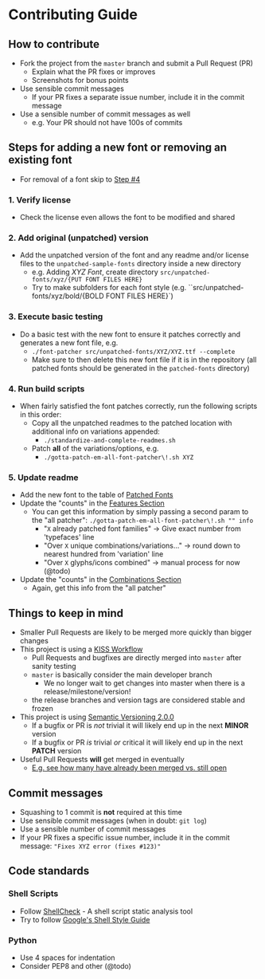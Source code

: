 # Contributing Guide

## How to contribute

* Fork the project from the `master` branch and submit a Pull Request (PR)
  * Explain what the PR fixes or improves
  * Screenshots for bonus points
* Use sensible commit messages
  * If your PR fixes a separate issue number, include it in the commit message
* Use a sensible number of commit messages as well
  * e.g. Your PR should not have 100s of commits

## Steps for adding a new font or removing an existing font

* For removal of a font skip to [Step #4](#4-run-build-scripts)

### 1. Verify license
* Check the license even allows the font to be modified and shared
### 2. Add original (unpatched) version
* Add the unpatched version of the font and any readme and/or license files to the `unpatched-sample-fonts` directory inside a new directory
  * e.g. Adding *XYZ Font*, create directory `src/unpatched-fonts/xyz/{PUT FONT FILES HERE}`
  * Try to make subfolders for each font style (e.g. ``src/unpatched-fonts/xyz/bold/{BOLD FONT FILES HERE}`)
### 3. Execute basic testing
* Do a basic test with the new font to ensure it patches correctly and generates a new font file, e.g.
  * `./font-patcher src/unpatched-fonts/XYZ/XYZ.ttf --complete`
  * Make sure to then delete this new font file if it is in the repository (all patched fonts should be generated in the `patched-fonts` directory)
### 4. Run build scripts
* When fairly satisfied the font patches correctly, run the following scripts in this order:
  * Copy all the unpatched readmes to the patched location with additional info on variations appended:
    * `./standardize-and-complete-readmes.sh`
  * Patch **all** of the variations/options, e.g.
    * `./gotta-patch-em-all-font-patcher\!.sh XYZ`
### 5. Update readme
* Add the new font to the table of [Patched Fonts][]
* Update the "counts" in the [Features Section][]
  * You can get this information by simply passing a second param to the "all patcher": `./gotta-patch-em-all-font-patcher\!.sh "" info`
    * "`X` already patched font families" -> Give exact number from 'typefaces' line
    * "Over `X` unique combinations/variations..." -> round down to nearest hundred from 'variation' line
    * "Over `X` glyphs/icons combined" -> manual process for now (@todo)
* Update the "counts" in the [Combinations Section][]
  * Again, get this info from the "all patcher"

## Things to keep in mind

* Smaller Pull Requests are likely to be merged more quickly than bigger changes
* This project is using a [KISS Workflow][]
  * Pull Requests and bugfixes are directly merged into `master` after sanity testing
  * `master` is basically consider the main developer branch
    * We no longer wait to get changes into master when there is a release/milestone/version!
  * the release branches and version tags are considered stable and frozen
* This project is using [Semantic Versioning 2.0.0](http://semver.org/)
  * If a bugfix or PR is *not* trivial it will likely end up in the next **MINOR** version
  * If a bugfix or PR *is* trivial *or* critical it will likely end up in the next **PATCH** version
* Useful Pull Requests **will** get merged in eventually
  * [E.g. see how many have already been merged vs. still open][pulls]

## Commit messages

* Squashing to 1 commit is **not** required at this time
* Use sensible commit messages (when in doubt: `git log`)
* Use a sensible number of commit messages
* If your PR fixes a specific issue number, include it in the commit message: `"Fixes XYZ error (fixes #123)"`

## Code standards

### Shell Scripts

* Follow [ShellCheck](https://github.com/koalaman/shellcheck) - A shell script static analysis tool
* Try to follow [Google's Shell Style Guide](https://google.github.io/styleguide/shell.xml)

### Python

* Use 4 spaces for indentation
* Consider PEP8 and other (@todo)

<!-- link references -->

[pulls]: https://github.com/ryanoasis/nerd-fonts/pulls
[Features Section]: https://github.com/ryanoasis/nerd-fonts/blob/master/readme.md#features
[Combinations Section]: https://github.com/ryanoasis/nerd-fonts/blob/master/readme.md#combinations
[Patched Fonts]: https://github.com/ryanoasis/nerd-fonts/blob/master/readme.md#patched-fonts
[KISS Workflow]: https://github.com/ryanoasis/nerd-fonts/wiki/Development-Workflow#kiss-workflow
